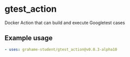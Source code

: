 # gtest_action
Docker Action that can build and execute Googletest cases

## Example usage
```yaml
- uses: grahame-student/gtest_action@v0.0.3-alpha10
```
